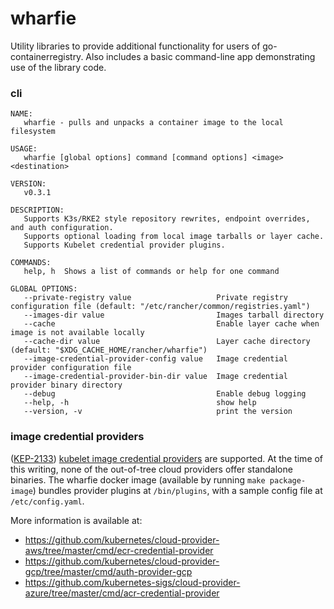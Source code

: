 # wharfie
Utility libraries to provide additional functionality for users of go-containerregistry. Also includes a basic command-line app demonstrating use of the library code.

### cli

```console
NAME:
   wharfie - pulls and unpacks a container image to the local filesystem

USAGE:
   wharfie [global options] command [command options] <image> <destination>

VERSION:
   v0.3.1

DESCRIPTION:
   Supports K3s/RKE2 style repository rewrites, endpoint overrides, and auth configuration.
   Supports optional loading from local image tarballs or layer cache.
   Supports Kubelet credential provider plugins.

COMMANDS:
   help, h  Shows a list of commands or help for one command

GLOBAL OPTIONS:
   --private-registry value                   Private registry configuration file (default: "/etc/rancher/common/registries.yaml")
   --images-dir value                         Images tarball directory
   --cache                                    Enable layer cache when image is not available locally
   --cache-dir value                          Layer cache directory (default: "$XDG_CACHE_HOME/rancher/wharfie")
   --image-credential-provider-config value   Image credential provider configuration file
   --image-credential-provider-bin-dir value  Image credential provider binary directory
   --debug                                    Enable debug logging
   --help, -h                                 show help
   --version, -v                              print the version
```

### image credential providers

([KEP-2133](https://github.com/kubernetes/enhancements/issues/2133)) [kubelet image credential providers](https://kubernetes.io/docs/tasks/kubelet-credential-provider/kubelet-credential-provider/) are supported.
At the time of this writing, none of the out-of-tree cloud providers offer standalone binaries. The wharfie docker image (available by running `make package-image`) bundles provider plugins at `/bin/plugins`,
with a sample config file at `/etc/config.yaml`.

More information is available at:
* https://github.com/kubernetes/cloud-provider-aws/tree/master/cmd/ecr-credential-provider
* https://github.com/kubernetes/cloud-provider-gcp/tree/master/cmd/auth-provider-gcp
* https://github.com/kubernetes-sigs/cloud-provider-azure/tree/master/cmd/acr-credential-provider
